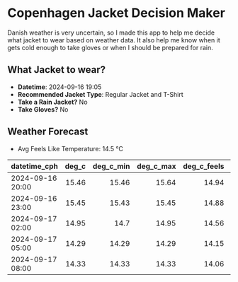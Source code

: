 
# Copenhagen Jacket Decision Maker

Danish weather is very uncertain, so I made this app to help me decide what jacket to wear based on weather data. 
It also help me know when it gets cold enough to take gloves or when I should be prepared for rain.

## What Jacket to wear?

- **Datetime**: 2024-09-16 19:05
- **Recommended Jacket Type**: Regular Jacket and T-Shirt
- **Take a Rain Jacket?** No
- **Take Gloves?** No

## Weather Forecast
- Avg Feels Like Temperature: 14.5 °C

| datetime_cph     |   deg_c |   deg_c_min |   deg_c_max |   deg_c_feels | weather   | wind   | rain   |
|:-----------------|--------:|------------:|------------:|--------------:|:----------|:-------|:-------|
| 2024-09-16 20:00 |   15.46 |       15.46 |       15.64 |         14.94 | Clouds    | Low    | None   |
| 2024-09-16 23:00 |   15.45 |       15.43 |       15.45 |         14.88 | Clouds    | Low    | None   |
| 2024-09-17 02:00 |   14.95 |       14.7  |       14.95 |         14.56 | Clouds    | Low    | None   |
| 2024-09-17 05:00 |   14.29 |       14.29 |       14.29 |         14.15 | Clouds    | Low    | None   |
| 2024-09-17 08:00 |   14.33 |       14.33 |       14.33 |         14.06 | Clouds    | Low    | None   |
        